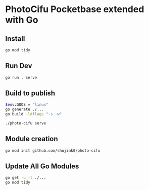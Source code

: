 # PhotoCifu Pocketbase extended with Go

## Install

```bash
go mod tidy
```

## Run Dev

```bash
go run . serve
```

## Build to publish

```bash
$env:GOOS = "linux"
go generate ./...
go build -ldflags "-s -w"

./photo-cifu serve
```

## Module creation
```bash
go mod init github.com/shujink0/photo-cifu
```

## Update All Go Modules
```bash
go get -u -t ./...
go mod tidy
```
